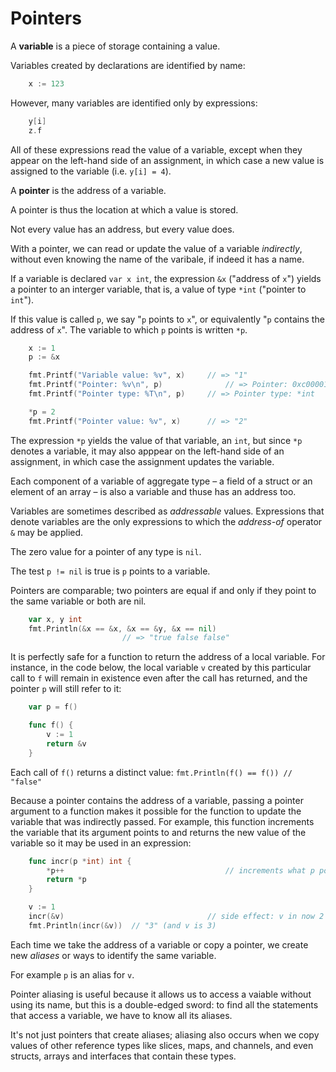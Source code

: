 # Pointers

A **variable** is a piece of storage containing a value.

Variables created by declarations are identified by name:

```go
	x := 123
```

However, many variables are identified only by expressions:

```go
	y[i]
	z.f
```

All of these expressions read the value of a variable, except when
they appear on the left-hand side of an assignment, in which case a
new value is assigned to the variable (i.e. `y[i] = 4`).

A **pointer** is the address of a variable.

A pointer is thus the location at which a value is stored.

Not every value has an address, but every value does.

With a pointer, we can read or update the value of a variable _indirectly_,
without even knowing the name of the varibale, if indeed it has a name.

If a variable is declared `var x int`, the expression `&x`
("address of `x`") yields a pointer to an interger variable, that is,
a value of type `*int` ("pointer to `int`").

If this value is called `p`, we say "`p` points to `x`", or equivalently
"`p` contains the address of `x`". The variable to which `p` points is written
`*p`.

```go
	x := 1																// variable x declared, assigned 1
	p := &x																// p points to x / p contains address of x

	fmt.Printf("Variable value: %v", x)		// => "1"
	fmt.Printf("Pointer: %v\n", p)  			// => Pointer: 0xc000012028
	fmt.Printf("Pointer type: %T\n", p)		// => Pointer type: *int

	*p = 2
	fmt.Printf("Pointer value: %v", x)		// => "2"
```

The expression `*p` yields the value of that variable, an `int`, but
since `*p` denotes a variable, it may also apppear on the left-hand side of
an assignment, in which case the assignment updates the variable.

Each component of a variable of aggregate type – a field of a struct or an
element of an array – is also a variable and thuse has an address too.

Variables are sometimes described as _addressable_ values. Expressions that
denote variables are the only expressions to which the _address-of_ operator
`&` may be applied.

The zero value for a pointer of any type is `nil`.

The test `p != nil` is true is `p` points to a variable.

Pointers are comparable; two pointers are equal if and only if they point
to the same variable or both are nil.

```go
	var x, y int
	fmt.Println(&x == &x, &x == &y, &x == nil)
						 // => "true false false"
```

It is perfectly safe for a function to return the address of a local variable.
For instance, in the code below, the local variable `v` created by this
particular call to `f` will remain in existence even after the call has
returned, and the pointer `p` will still refer to it:

```go
	var p = f()

	func f() {
		v := 1
		return &v
	}
```

Each call of `f()` returns a distinct value:
`fmt.Println(f() == f()) // "false"`

Because a pointer contains the address of a variable, passing a pointer
argument to a function makes it possible for the function to update the
variable that was indirectly passed. For example, this function increments
the variable that its argument points to and returns the new value of the
variable so it may be used in an expression:

```go
	func incr(p *int) int {
		*p++ 									// increments what p points to; does not change p
		return *p
	}

	v := 1
	incr(&v)								// side effect: v in now 2
	fmt.Println(incr(&v))  // "3" (and v is 3)
```

Each time we take the address of a variable or copy a pointer, we create new
_aliases_ or ways to identify the same variable.

For example `p` is an alias for `v`.

Pointer aliasing is useful because it allows us to access a vaiable without
using its name, but this is a double-edged sword: to find all the statements
that access a variable, we have to know all its aliases.

It's not just pointers that create aliases; aliasing also occurs when we copy
values of other reference types like slices, maps, and channels, and even structs,
arrays and interfaces that contain these types.
